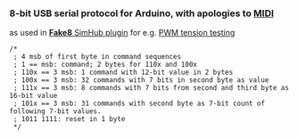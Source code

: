 ### 8-bit USB serial protocol for Arduino, with apologies to [MIDI](https://blekenbleu.github.io/MIDI/)
as used in [**Fake8** SimHub plugin](https://github.com/blekenbleu/Fake8)
for e.g. [PWM tension testing](https://github.com/blekenbleu/Direct-Drive-harness-tension-tester)  
```
/*
 ; 4 msb of first byte in command sequences
 ; 1 == msb: command; 2 bytes for 110x and 100x
 ; 110x == 3 msb: 1 command with 12-bit value in 2 bytes
 ; 100x == 3 msb: 32 commands with 7 bits in second byte as value
 ; 111x == 3 msb: 8 commands with 7 bits from second and third byte as 16-bit value  
 ; 101x == 3 msb: 31 commands with second byte as 7-bit count of following 7-bit values.
 ; 1011 1111: reset in 1 byte
 */
```
